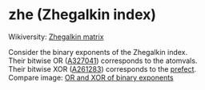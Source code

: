 # zhe (Zhegalkin index)

Wikiversity: [Zhegalkin matrix](https://en.wikiversity.org/wiki/Zhegalkin_matrix)

Consider the binary exponents of the Zhegalkin index.<br>
Their bitwise OR ([A327041](https://oeis.org/A327041)) corresponds to the atomvals.<br>
Their bitwise XOR ([A261283](https://oeis.org/A261283)) corresponds to the [prefect](../_prefect).<br>
Compare image: [OR and XOR of binary exponents](https://commons.wikimedia.org/wiki/File:OR_and_XOR_of_binary_exponents.svg)
